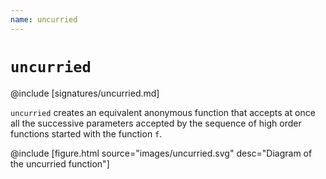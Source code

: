 ```yaml
---
name: uncurried
---
```


# `uncurried`

@include [signatures/uncurried.md]

`uncurried` creates an equivalent anonymous function that accepts at once all the successive parameters accepted by the sequence of high order functions started with the function `f`.

@include [figure.html source="images/uncurried.svg" desc="Diagram of the uncurried function"]
